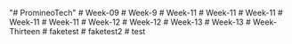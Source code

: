 "# PromineoTech" 
#   W e e k - 0 9  
 #   W e e k - 9  
 #   W e e k - 1 1  
 #   W e e k - 1 1  
 #   W e e k - 1 1  
 #   W e e k - 1 1  
 #   W e e k - 1 1  
 #   W e e k - 1 2  
 #   W e e k - 1 2  
 #   W e e k - 1 3  
 #   W e e k - 1 3  
 #   W e e k - T h i r t e e n  
 #   f a k e t e s t  
 #   f a k e t e s t 2  
 #   t e s t  
 